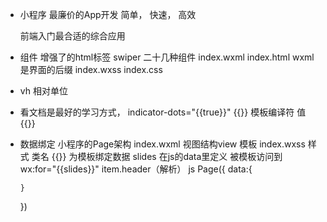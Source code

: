 - 小程序
  最廉价的App开发 简单， 快速， 高效

  前端入门最合适的综合应用

- 组件 增强了的html标签 
  swiper 二十几种组件
  index.wxml index.html wxml是界面的后缀
  index.wxss index.css 

- vh 相对单位
- 看文档是最好的学习方式， indicator-dots="{{true}}"
{{}} 模板编译符 值 {{}}
- 数据绑定
  小程序的Page架构
  index.wxml 视图结构view 模板
  index.wxss 样式 类名
  {{}} 为模板绑定数据 slides 在js的data里定义
  被模板访问到 wx:for="{{slides}}" item.header（解析）
  js Page({
      data:{
          
      }
  })